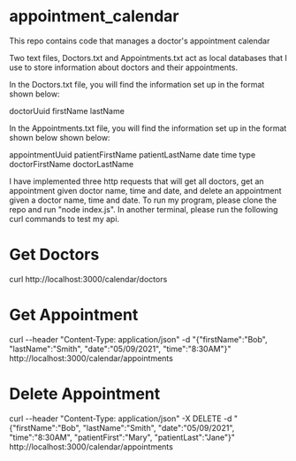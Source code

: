# appointment_calendar
This repo contains code that manages a doctor's appointment calendar

Two text files, Doctors.txt and Appointments.txt act as local databases that I use to store information about doctors and their appointments.

In the Doctors.txt file, you will find the information set up in the format shown below:

  doctorUuid firstName lastName 

In the Appointments.txt file, you will find the information set up in the format shown below shown below:

  appointmentUuid patientFirstName patientLastName date time type doctorFirstName doctorLastName
  
I have implemented three http requests that will get all doctors, get an appointment given doctor name, time and date, and delete an appointment given a doctor name, time and date. To run my program, please clone the repo and run "node index.js". In another terminal, please run the following curl commands to test my api.

# Get Doctors 
curl http://localhost:3000/calendar/doctors 
# Get Appointment
curl --header "Content-Type: application/json" -d "{\"firstName\":\"Bob\", \"lastName\":\"Smith\", \"date\":\"05/09/2021\", \"time\":\"8:30AM\"}" http://localhost:3000/calendar/appointments 
# Delete Appointment 
curl --header "Content-Type: application/json" -X DELETE -d "{\"firstName\":\"Bob\", \"lastName\":\"Smith\", \"date\":\"05/09/2021\", \"time\":\"8:30AM\", \"patientFirst\":\"Mary\", \"patientLast\":\"Jane\"}" http://localhost:3000/calendar/appointments



